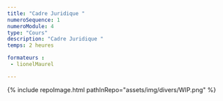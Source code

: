 ```yaml
---
title: "Cadre Juridique "
numeroSequence: 1
numeroModule: 4
type: "Cours"
description: "Cadre Juridique "
temps: 2 heures

formateurs : 
 - lionelMaurel

---
```


{% include repoImage.html pathInRepo="assets/img/divers/WIP.png" %}